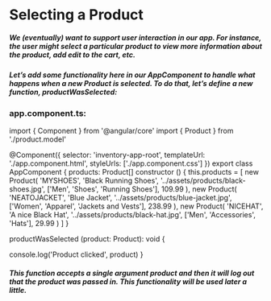 # Selecting a Product

##### We (eventually) want to support user interaction in our app. For instance, the user might select a particular product to view more information about the product, add edit to the cart, etc.

##### Let’s add some functionality here in our AppComponent to handle what happens when a new Product is selected. To do that, let’s define a new function, productWasSelected:

### app.component.ts:

import { Component } from '@angular/core'
import { Product } from './product.model'

@Component({
selector: 'inventory-app-root',
templateUrl: './app.component.html',
styleUrls: ['./app.component.css']
})
export class AppComponent {
products: Product[] <!-- // Here we will display the products declared in constructor below -->
constructor () {
this.products = [
new Product(
'MYSHOES',
'Black Running Shoes',
'../assets/products/black-shoes.jpg',
['Men', 'Shoes', 'Running Shoes'],
109.99
),
new Product(
'NEATOJACKET',
'Blue Jacket',
'../assets/products/blue-jacket.jpg',
['Women', 'Apparel', 'Jackets and Vests'],
238.99
),
new Product(
'NICEHAT',
'A nice Black Hat',
'../assets/products/black-hat.jpg',
['Men', 'Accessories', 'Hats'],
29.99
)
]
}

<!-- // Here we can add the functionality to to the product showing details os choosen product -->

productWasSelected (product: Product): void {

<!-- // just for check the parameter product will be displayed after selecting product -->

console.log('Product clicked', product)
}

##### This function accepts a single argument product and then it will log out that the product was passed in. This functionality will be used later a little.

